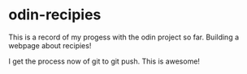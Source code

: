 # odin-recipies

This is a record of my progess with the odin project so far. Building a webpage about recipies!

I get the process now of git to git push. This is awesome!